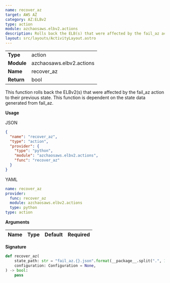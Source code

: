 ```yaml
---
name: recover_az
target: AWS AZ
category: AZ:ELBv2
type: action
module: azchaosaws.elbv2.actions
description: Rolls back the ELB(s) that were affected by the fail_az action
layout: src/layouts/ActivityLayout.astro
---
```


|            |                          |
| ---------- | ------------------------ |
| **Type**   | action                   |
| **Module** | azchaosaws.elbv2.actions |
| **Name**   | recover_az               |
| **Return** | bool                     |

This function rolls back the ELBv2(s) that were affected by the fail_az action to their previous state. This function is dependent on the state data generated from fail_az.

**Usage**

JSON

```json
{
  "name": "recover_az",
  "type": "action",
  "provider": {
    "type": "python",
    "module": "azchaosaws.elbv2.actions",
    "func": "recover_az"
  }
}
```

YAML

```yaml
name: recover_az
provider:
  func: recover_az
  module: azchaosaws.elbv2.actions
  type: python
type: action
```

**Arguments**

| Name | Type | Default | Required |
| ---- | ---- | ------- | -------- |

**Signature**

```python
def recover_az(
    state_path: str = "fail_az.{}.json".format(__package__.split(".", 1)[1]),
    configuration: Configuration = None,
) -> bool:
    pass

```
